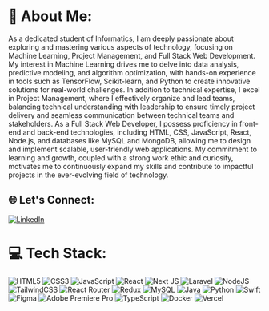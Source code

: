 # 💫 About Me:
As a dedicated student of Informatics, I am deeply passionate about exploring and mastering various aspects of technology, focusing on Machine Learning, Project Management, and Full Stack Web Development. My interest in Machine Learning drives me to delve into data analysis, predictive modeling, and algorithm optimization, with hands-on experience in tools such as TensorFlow, Scikit-learn, and Python to create innovative solutions for real-world challenges. In addition to technical expertise, I excel in Project Management, where I effectively organize and lead teams, balancing technical understanding with leadership to ensure timely project delivery and seamless communication between technical teams and stakeholders. As a Full Stack Web Developer, I possess proficiency in front-end and back-end technologies, including HTML, CSS, JavaScript, React, Node.js, and databases like MySQL and MongoDB, allowing me to design and implement scalable, user-friendly web applications. My commitment to learning and growth, coupled with a strong work ethic and curiosity, motivates me to continuously expand my skills and contribute to impactful projects in the ever-evolving field of technology.


## 🌐 Let's Connect:
[![LinkedIn](https://img.shields.io/badge/LinkedIn-%230077B5.svg?logo=linkedin&logoColor=white)](https://www.linkedin.com/in/charlospurba/) 

# 💻 Tech Stack:
![HTML5](https://img.shields.io/badge/html5-%23E34F26.svg?style=for-the-badge&logo=html5&logoColor=white) 
![CSS3](https://img.shields.io/badge/css3-%231572B6.svg?style=for-the-badge&logo=css3&logoColor=white) 
![JavaScript](https://img.shields.io/badge/javascript-%23323330.svg?style=for-the-badge&logo=javascript&logoColor=%23F7DF1E) 
![React](https://img.shields.io/badge/react-%2320232a.svg?style=for-the-badge&logo=react&logoColor=%2361DAFB) 
![Next JS](https://img.shields.io/badge/Next-black?style=for-the-badge&logo=next.js&logoColor=white) 
![Laravel](https://img.shields.io/badge/laravel-%23FF2D20.svg?style=for-the-badge&logo=laravel&logoColor=white) 
![NodeJS](https://img.shields.io/badge/node.js-6DA55F?style=for-the-badge&logo=node.js&logoColor=white) 
![TailwindCSS](https://img.shields.io/badge/tailwindcss-%2338B2AC.svg?style=for-the-badge&logo=tailwind-css&logoColor=white) 
![React Router](https://img.shields.io/badge/React_Router-CA4245?style=for-the-badge&logo=react-router&logoColor=white) 
![Redux](https://img.shields.io/badge/redux-%23593d88.svg?style=for-the-badge&logo=redux&logoColor=white) 
![MySQL](https://img.shields.io/badge/mysql-4479A1.svg?style=for-the-badge&logo=mysql&logoColor=white) 
![Java](https://img.shields.io/badge/Java-%23ED8B00.svg?style=for-the-badge&logo=java&logoColor=white) 
![Python](https://img.shields.io/badge/python-%2314354C.svg?style=for-the-badge&logo=python&logoColor=white) 
![Swift](https://img.shields.io/badge/Swift-F54A2A?style=for-the-badge&logo=swift&logoColor=white)
![Figma](https://img.shields.io/badge/figma-%23F24E1E.svg?style=for-the-badge&logo=figma&logoColor=white) 
![Adobe Premiere Pro](https://img.shields.io/badge/Adobe%20Premiere%20Pro-9999FF.svg?style=for-the-badge&logo=Adobe%20Premiere%20Pro&logoColor=white) 
![TypeScript](https://img.shields.io/badge/typescript-%23007ACC.svg?style=for-the-badge&logo=typescript&logoColor=white) 
![Docker](https://img.shields.io/badge/docker-%230db7ed.svg?style=for-the-badge&logo=docker&logoColor=white) 
![Vercel](https://img.shields.io/badge/vercel-%23000000.svg?style=for-the-badge&logo=vercel&logoColor=white)
